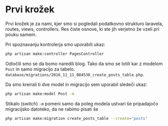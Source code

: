 # Prvi krožek

Prvi krožek je za nami, kjer smo si pogledali podatkovno strukturo laravela, routes, views, controllers. Res čiste osnove, ki ste jih verjetno že vzeli pri pouku samem.

Pri spoznavanju kontrolerja smo uporabili ukaz:

```bash
php artisan make:controller PagesController
```
 
 Odločili smo se da bomo naredili blog. Tako da smo se lotili kar z modelom `Post` in samo migracijo za tabelo. `database/migrations/2016_11_11_084530_create_posts_table.php`.
 
 Da smo kreirali ti dve model in migracijo sem uporabil sledeči ukaz:
 
 ```bash
 php artisan make:model Post -m
 ```
 
 Stikalo (switch) `-m` pomeni samo da poleg modela ustvari še pripadajočo migracijsko datoteko, da ne rabimo pisati še
 
 ```bash
 php artisan make:migration create_posts_table --create="posts"
 ```